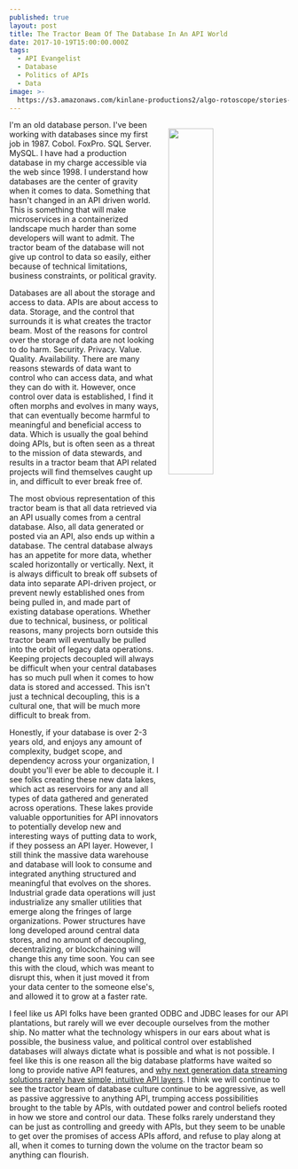 ```yaml
---
published: true
layout: post
title: The Tractor Beam Of The Database In An API World
date: 2017-10-19T15:00:00.000Z
tags:
  - API Evangelist
  - Database
  - Politics of APIs
  - Data
image: >-
  https://s3.amazonaws.com/kinlane-productions2/algo-rotoscope/stories-new/dragon-shadows-black-white-outline.jpg
---
```

<p><img src="https://s3.amazonaws.com/kinlane-productions2/algo-rotoscope/stories-new/dragon-shadows-black-white-outline.jpg" align="right" width="40%" style="padding: 15px;" /></p>I'm an old database person. I've been working with databases since my first job in 1987. Cobol. FoxPro. SQL Server. MySQL. I have had a production database in my charge accessible via the web since 1998. I understand how databases are the center of gravity when it comes to data. Something that hasn't changed in an API driven world. This is something that will make microservices in a containerized landscape much harder than some developers will want to admit. The tractor beam of the database will not give up control to data so easily, either because of technical limitations, business constraints, or political gravity.

Databases are all about the storage and access to data. APIs are about access to data. Storage, and the control that surrounds it is what creates the tractor beam. Most of the reasons for control over the storage of data are not looking to do harm. Security. Privacy. Value. Quality. Availability. There are many reasons stewards of data want to control who can access data, and what they can do with it. However, once control over data is established, I find it often morphs and evolves in many ways, that can eventually become harmful to meaningful and beneficial access to data. Which is usually the goal behind doing APIs, but is often seen as a threat to the mission of data stewards, and results in a tractor beam that API related projects will find themselves caught up in, and difficult to ever break free of.

The most obvious representation of this tractor beam is that all data retrieved via an API usually comes from a central database. Also, all data generated or posted via an API, also ends up within a database. The central database always has an appetite for more data, whether scaled horizontally or vertically. Next, it is always difficult to break off subsets of data into separate API-driven project, or prevent newly established ones from being pulled in, and made part of existing database operations. Whether due to technical, business, or political reasons, many projects born outside this tractor beam will eventually be pulled into the orbit of legacy data operations. Keeping projects decoupled will always be difficult when your central databases has so much pull when it comes to how data is stored and accessed. This isn't just a technical decoupling, this is a cultural one, that will be much more difficult to break from.

Honestly, if your database is over 2-3 years old, and enjoys any amount of complexity, budget scope, and dependency across your organization, I doubt you'll ever be able to decouple it. I see folks creating these new data lakes, which act as reservoirs for any and all types of data gathered and generated across operations. These lakes provide valuable opportunities for API innovators to potentially develop new and interesting ways of putting data to work, if they possess an API layer. However, I still think the massive data warehouse and database will look to consume and integrated anything structured and meaningful that evolves on the shores. Industrial grade data operations will just industrialize any smaller utilities that emerge along the fringes of large organizations. Power structures have long developed around central data stores, and no amount of decoupling, decentralizing, or blockchaining will change this any time soon. You can see this with the cloud, which was meant to disrupt this, when it just moved it from your data center to the someone else's, and allowed it to grow at a faster rate.

I feel like us API folks have been granted ODBC and JDBC leases for our API plantations, but rarely will we ever decouple ourselves from the mother ship. No matter what the technology whispers in our ears about what is possible, the business value, and political control over established databases will always dictate what is possible and what is not possible. I feel like this is one reason all the big database platforms have waited so long to provide native API features, and [why next generation data streaming solutions rarely have simple, intuitive API layers](http://apievangelist.com/2017/10/05/big-data-is-not-abut-access-using-web-apis/). I think we will continue to see the tractor beam of database culture continue to be aggressive, as well as passive aggressive to anything API, trumping access possibilities brought to the table by APIs, with outdated power and control beliefs rooted in how we store and control our data. These folks rarely understand they can be just as controlling and greedy with APIs, but they seem to be unable to get over the promises of access APIs afford, and refuse to play along at all, when it comes to turning down the volume on the tractor beam so anything can flourish.
